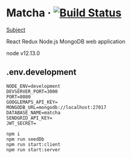# Matcha &middot; [![Build Status](https://travis-ci.com/sevngo/matcha.svg?branch=master)](https://travis-ci.com/sevngo/matcha)

[Subject](https://github.com/sevngo/Matcha/blob/master/subject.pdf)

React Redux Node.js MongoDB web application

node v12.13.0

## .env.development

```
NODE_ENV=development
DEVSERVER_PORT=3000
PORT=8080
GOOGLEMAPS_API_KEY=
MONGODB_URL=mongodb://localhost:27017
DATABASE_NAME=matcha
SENDGRID_API_KEY=
JWT_SECRET=
```

```
npm i
npm run seedDb
npm run start:client
npm run start:server
```
